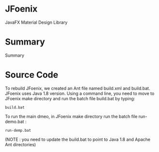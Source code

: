 # JFoenix
JavaFX Material Design Library

# Summary
Summary

# Source Code
To rebuild JFoenix, we created an Ant file named build.xml and build.bat. JFoenix uses Java 1.8 version. Using a command line, you need to move to JFoenix make directory
and run the batch file build.bat by typing:

    build.bat

To run the main dmeo, in JFoenix make directory run the batch file run-demo.bat :

    run-demp.bat

(NOTE : you need to update the build.bat to point to Java 1.8 and Apache Ant directories) 
 
